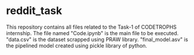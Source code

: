 # reddit_task
This repository contains all files related to the Task-1 of CODETROPHS internship.
The file named "Code.ipynb" is the main file to be executed.
"data.csv" is the dataset scrapped using PRAW library.
"final_model.asv" is the pipelined model created using pickle library of python.
